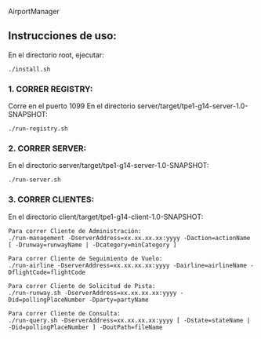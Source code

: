 AirportManager
## Instrucciones de uso:
En el directorio root, ejecutar:
```
./install.sh
```

### 1. CORRER REGISTRY:
Corre en el puerto 1099
En el directorio server/target/tpe1-g14-server-1.0-SNAPSHOT:
```
./run-registry.sh
```

### 2. CORRER SERVER:
En el directorio server/target/tpe1-g14-server-1.0-SNAPSHOT:
```
./run-server.sh
```

### 3. CORRER CLIENTES:
En el directorio client/target/tpe1-g14-client-1.0-SNAPSHOT:

```
Para correr Cliente de Administración:
./run-management -DserverAddress=xx.xx.xx.xx:yyyy -Daction=actionName [ -Drunway=runwayName | -Dcategory=minCategory ]

Para correr Cliente de Seguimiento de Vuelo:
./run-airline -DserverAddress=xx.xx.xx.xx:yyyy -Dairline=airlineName -DflightCode=flightCode

Para correr Cliente de Solicitud de Pista:
./run-runway.sh -DserverAddress=xx.xx.xx.xx:yyyy -Did=pollingPlaceNumber -Dparty=partyName

Para correr Cliente de Consulta:
./run-query.sh -DserverAddress=xx.xx.xx.xx:yyyy [ -Dstate=stateName | -Did=pollingPlaceNumber ] -DoutPath=​fileName
```